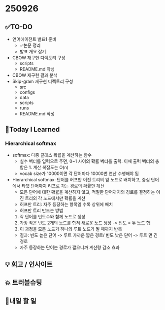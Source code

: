 # 250926
## ✅TO-DO
- 언어에이전트 발표1 준비
    - ✅논문 정리
    - 발표 개요 잡기
- CBOW 재구현 디렉토리 구성 
    - scripts
    - README.md 작성
- CBOW 재구현 결과 분석
- Skip-gram 재구현 디렉토리 구성
    - src
    - configs
    - data
    - scripts
    - runs
    - README.md 작성

## 📌Today I Learned
### Hierarchical softmax
- softmax: 다중 클래스 확률을 계산하는 함수
  - 실수 벡터를 입력으로 주면, 0~1 사이의 확률 벡터를 출력. 이때 출력 벡터의 총합은 1. 계산 복잡도는 O(n)
  - vocab size가 10000이면 각 단어마다 10000번 연산 수행해야 됨
- Hierarchical softmax: 단어를 허프만 이진 트리의 잎 노드로 배치하고, 중심 단어에서 타겟 단어까지 리프로 가는 경로의 확률만 계산
  - 모든 단어에 대한 확률을 계산하지 않고, 적절한 단어까지의 경로를 결정하는 이진 트리의 각 노드에서만 확률을 계산
  - 허프만 트리: 자주 등장하는 항목일 수록 상위에 배치 
  - 허프만 트리 만드는 방법
  1. 각 단어를 빈도수와 함께 노드로 생성
  2. 가장 작은 빈도 2개의 노드를 합쳐 새로운 노드 생성 -> 빈도 = 두 노드 합
  3. 이 과정을 모든 노드가 하나의 루트 노드가 될 때까지 반복
  - 결과: 빈도 높은 단어 -> 루트 가까운 짧은 경로/ 빈도 낮은 단어 -> 루트 먼 긴 경로
  - 자주 등장하는 단어는 경로가 짧으니까 계산량 감소 효과 

## 💡 회고 / 인사이트

## 💥 트러블슈팅

## 🍩내일 할 일 